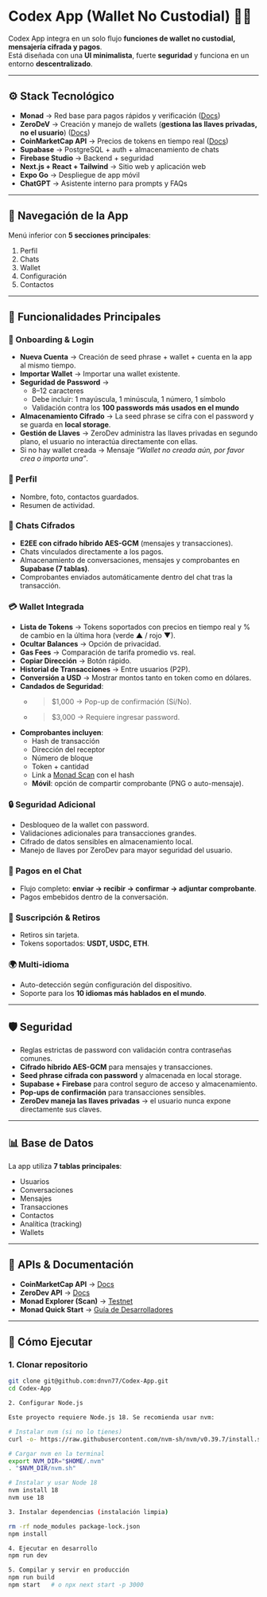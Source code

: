 # Codex App (Wallet No Custodial) 💬💸  

Codex App integra en un solo flujo **funciones de wallet no custodial, mensajería cifrada y pagos**.  
Está diseñada con una **UI minimalista**, fuerte **seguridad** y funciona en un entorno **descentralizado**.  

---

## ⚙️ Stack Tecnológico  

- **Monad** → Red base para pagos rápidos y verificación ([Docs](https://github.com/portal-hq/portal-hackathon-kit-web-mobil3))  
- **ZeroDeV** → Creación y manejo de wallets (**gestiona las llaves privadas, no el usuario**) ([Docs](https://docs.zerodev.app))  
- **CoinMarketCap API** → Precios de tokens en tiempo real ([Docs](https://coinmarketcap.com/api/documentation/v1))  
- **Supabase** → PostgreSQL + auth + almacenamiento de chats  
- **Firebase Studio** → Backend + seguridad  
- **Next.js + React + Tailwind** → Sitio web y aplicación web  
- **Expo Go** → Despliegue de app móvil  
- **ChatGPT** → Asistente interno para prompts y FAQs  

---

## 📱 Navegación de la App  

Menú inferior con **5 secciones principales**:  
1. Perfil  
2. Chats  
3. Wallet  
4. Configuración  
5. Contactos  

---

## 🔑 Funcionalidades Principales  

### 👤 Onboarding & Login  
- **Nueva Cuenta** → Creación de seed phrase + wallet + cuenta en la app al mismo tiempo.  
- **Importar Wallet** → Importar una wallet existente.  
- **Seguridad de Password** →  
  - 8–12 caracteres  
  - Debe incluir: 1 mayúscula, 1 minúscula, 1 número, 1 símbolo  
  - Validación contra los **100 passwords más usados en el mundo**  
- **Almacenamiento Cifrado** → La seed phrase se cifra con el password y se guarda en **local storage**.  
- **Gestión de Llaves** → ZeroDev administra las llaves privadas en segundo plano, el usuario no interactúa directamente con ellas.  
- Si no hay wallet creada → Mensaje *“Wallet no creada aún, por favor crea o importa una”*.  

### 🪪 Perfil  
- Nombre, foto, contactos guardados.  
- Resumen de actividad.  

### 💬 Chats Cifrados  
- **E2EE con cifrado híbrido AES-GCM** (mensajes y transacciones).  
- Chats vinculados directamente a los pagos.  
- Almacenamiento de conversaciones, mensajes y comprobantes en **Supabase (7 tablas)**.  
- Comprobantes enviados automáticamente dentro del chat tras la transacción.  

### 💳 Wallet Integrada  
- **Lista de Tokens** → Tokens soportados con precios en tiempo real y % de cambio en la última hora (verde ▲ / rojo ▼).  
- **Ocultar Balances** → Opción de privacidad.  
- **Gas Fees** → Comparación de tarifa promedio vs. real.  
- **Copiar Dirección** → Botón rápido.  
- **Historial de Transacciones** → Entre usuarios (P2P).  
- **Conversión a USD** → Mostrar montos tanto en token como en dólares.  
- **Candados de Seguridad**:  
  - > $1,000 → Pop-up de confirmación (Sí/No).  
  - > $3,000 → Requiere ingresar password.  
- **Comprobantes incluyen**:  
  - Hash de transacción  
  - Dirección del receptor  
  - Número de bloque  
  - Token + cantidad  
  - Link a [Monad Scan](https://testnet.monadexplorer.com) con el hash  
  - **Móvil**: opción de compartir comprobante (PNG o auto-mensaje).  

### 🔒 Seguridad Adicional  
- Desbloqueo de la wallet con password.  
- Validaciones adicionales para transacciones grandes.  
- Cifrado de datos sensibles en almacenamiento local.  
- Manejo de llaves por ZeroDev para mayor seguridad del usuario.  

### 💸 Pagos en el Chat  
- Flujo completo: **enviar → recibir → confirmar → adjuntar comprobante**.  
- Pagos embebidos dentro de la conversación.  

### 🔄 Suscripción & Retiros  
- Retiros sin tarjeta.  
- Tokens soportados: **USDT, USDC, ETH**.  

### 🌍 Multi-idioma  
- Auto-detección según configuración del dispositivo.  
- Soporte para los **10 idiomas más hablados en el mundo**.  

---

## 🛡️ Seguridad  

- Reglas estrictas de password con validación contra contraseñas comunes.  
- **Cifrado híbrido AES-GCM** para mensajes y transacciones.  
- **Seed phrase cifrada con password** y almacenada en local storage.  
- **Supabase + Firebase** para control seguro de acceso y almacenamiento.  
- **Pop-ups de confirmación** para transacciones sensibles.  
- **ZeroDev maneja las llaves privadas** → el usuario nunca expone directamente sus claves.  

---

## 📊 Base de Datos  

La app utiliza **7 tablas principales**:  
- Usuarios  
- Conversaciones  
- Mensajes  
- Transacciones  
- Contactos  
- Analítica (tracking)  
- Wallets  

---

## 🔗 APIs & Documentación  

- **CoinMarketCap API** → [Docs](https://coinmarketcap.com/api/documentation/v1)  
- **ZeroDev API** → [Docs](https://docs.zerodev.app)  
- **Monad Explorer (Scan)** → [Testnet](https://testnet.monadexplorer.com)  
- **Monad Quick Start** → [Guía de Desarrolladores](https://developers.monad.xyz/#quick-start)  

---

## 🚀 Cómo Ejecutar  

### 1. Clonar repositorio  
```bash
git clone git@github.com:dnvn77/Codex-App.git
cd Codex-App

2. Configurar Node.js

Este proyecto requiere Node.js 18. Se recomienda usar nvm:

# Instalar nvm (si no lo tienes)
curl -o- https://raw.githubusercontent.com/nvm-sh/nvm/v0.39.7/install.sh | bash

# Cargar nvm en la terminal
export NVM_DIR="$HOME/.nvm"
. "$NVM_DIR/nvm.sh"

# Instalar y usar Node 18
nvm install 18
nvm use 18

3. Instalar dependencias (instalación limpia)

rm -rf node_modules package-lock.json
npm install

4. Ejecutar en desarrollo
npm run dev

5. Compilar y servir en producción
npm run build
npm start   # o npx next start -p 3000
